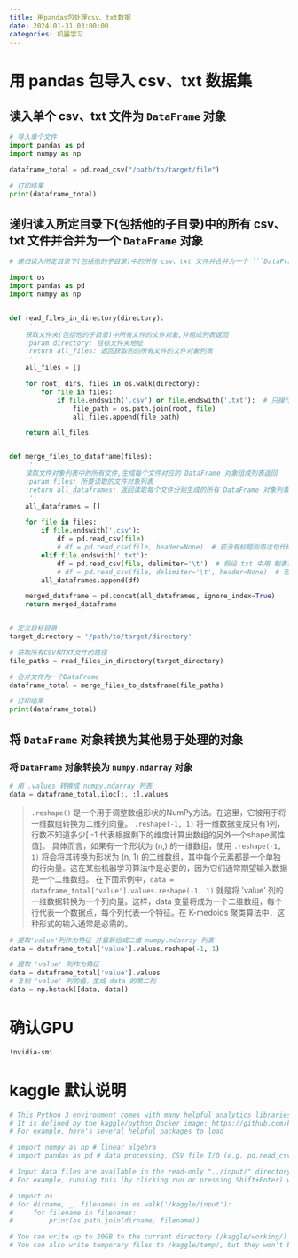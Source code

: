 ```yaml
---
title: 用pandas包处理csv、txt数据
date: 2024-01-31 03:00:00
categories: 机器学习
---
```


# 用 pandas 包导入 csv、txt 数据集

## 读入单个 csv、txt 文件为 ```DataFrame``` 对象

```python
# 导入单个文件
import pandas as pd
import numpy as np

dataframe_total = pd.read_csv("/path/to/target/file")

# 打印结果
print(dataframe_total)
```

## 递归读入所定目录下(包括他的子目录)中的所有 csv、txt 文件并合并为一个 ```DataFrame``` 对象

```python
# 递归读入所定目录下(包括他的子目录)中的所有 csv、txt 文件并合并为一个 ```DataFrame``` 对象

import os
import pandas as pd
import numpy as np


def read_files_in_directory(directory):
    '''
    获取文件夹(包括他的子目录)中所有文件的文件对象,并组成列表返回
    :param directory: 目标文件夹地址
    :return all_files: 返回获取到的所有文件的文件对象列表
    '''
    all_files = []

    for root, dirs, files in os.walk(directory):
        for file in files:
            if file.endswith('.csv') or file.endswith('.txt'):  # 只操作 csv、txt 文件，修改相应后缀就可以操作不同的文件
                file_path = os.path.join(root, file)
                all_files.append(file_path)

    return all_files


def merge_files_to_dataframe(files):
    '''
    读取文件对象列表中的所有文件,生成每个文件对应的 DataFrame 对象组成列表返回
    :param files: 所要读取的文件对象列表
    :return all_dataframes: 返回读取每个文件分别生成的所有 DataFrame 对象列表
    '''
    all_dataframes = []

    for file in files:
        if file.endswith('.csv'):
            df = pd.read_csv(file)
            # df = pd.read_csv(file, header=None)  # 若没有标题则用这句代码, 不带标题
        elif file.endswith('.txt'):
            df = pd.read_csv(file, delimiter='\t')  # 假设 txt 中用 制表符 分隔数据
            # df = pd.read_csv(file, delimiter='\t', header=None)  # 若没有标题则用这句代码, 不带标题
        all_dataframes.append(df)

    merged_dataframe = pd.concat(all_dataframes, ignore_index=True)
    return merged_dataframe


# 定义目标目录
target_directory = '/path/to/target/directory'

# 获取所有CSV和TXT文件的路径
file_paths = read_files_in_directory(target_directory)

# 合并文件为一个DataFrame
dataframe_total = merge_files_to_dataframe(file_paths)

# 打印结果
print(dataframe_total)
```

## 将 ```DataFrame``` 对象转换为其他易于处理的对象

### 将 ```DataFrame``` 对象转换为 ```numpy.ndarray``` 对象

```python
# 用 .values 转换成 numpy.ndarray 列表
data = dataframe_total.iloc[:, :].values
```

> ```.reshape()``` 是一个用于调整数组形状的NumPy方法。在这里，它被用于将一维数组转换为二维列向量。
> ```.reshape(-1, 1)``` 将⼀维数据变成只有1列，⾏数不知道多少[ -1 代表根据剩下的维度计算出数组的另外⼀个shape属性值]。
> 具体而言，如果有一个形状为 (n,) 的一维数组，使用 ```.reshape(-1, 1)``` 将会将其转换为形状为 (n, 1) 的二维数组，其中每个元素都是一个单独的行向量。这在某些机器学习算法中是必要的，因为它们通常期望输入数据是一个二维数组。
> 在下面示例中，```data = dataframe_total['value'].values.reshape(-1, 1)``` 就是将 'value' 列的一维数据转换为一个列向量。这样，data 变量将成为一个二维数组，每个行代表一个数据点，每个列代表一个特征。在 K-medoids 聚类算法中，这种形式的输入通常是必需的。

```python
# 提取'value'列作为特征 并重新组成二维 numpy.ndarray 列表
data = dataframe_total['value'].values.reshape(-1, 1)
```

```python
# 提取 'value' 列作为特征
data = dataframe_total['value'].values
# 复制 'value' 列的值，生成 data 的第二列
data = np.hstack([data, data])
```

# 确认GPU

```bash
!nvidia-smi
```

# kaggle 默认说明

```python
# This Python 3 environment comes with many helpful analytics libraries installed
# It is defined by the kaggle/python Docker image: https://github.com/kaggle/docker-python
# For example, here's several helpful packages to load

# import numpy as np # linear algebra
# import pandas as pd # data processing, CSV file I/O (e.g. pd.read_csv)

# Input data files are available in the read-only "../input/" directory
# For example, running this (by clicking run or pressing Shift+Enter) will list all files under the input directory

# import os
# for dirname, _, filenames in os.walk('/kaggle/input'):
#     for filename in filenames:
#         print(os.path.join(dirname, filename))

# You can write up to 20GB to the current directory (/kaggle/working/) that gets preserved as output when you create a version using "Save & Run All" 
# You can also write temporary files to /kaggle/temp/, but they won't be saved outside of the current session
```
